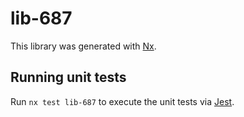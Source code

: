 # lib-687

This library was generated with [Nx](https://nx.dev).

## Running unit tests

Run `nx test lib-687` to execute the unit tests via [Jest](https://jestjs.io).
